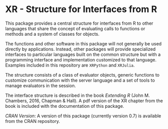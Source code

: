 # XR - Structure for Interfaces from R

This package provides a central structure for interfaces from R to
other languages that share the concept of evaluating calls to
functions or methods and a system of classes for objects.

The functions and other software in this package will not generally be
used directly by applications. Instead, other packages will provide
specialized interfaces to particular languages built on the common
structure but with a programming interface and implementation
customized to that language.
Examples included in this repository are `XRPython` and `XRJulia`.

The structure consists of a class of evaluator objects, generic
functions to customize communication with the server language and a
set of tools to manage evaluators in the session.

The interface structure is described in the book
*Extending R* (John M. Chambers, 2016, Chapman & Hall).
A pdf version of the XR chapter from the book is included with the
documentation of this package.

*CRAN Version*: A version of this package (currently version 0.7) is
 available from the CRAN repository.
